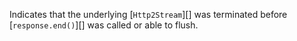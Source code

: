 <!-- YAML
added: v8.4.0
-->

Indicates that the underlying [`Http2Stream`][] was terminated before
[`response.end()`][] was called or able to flush.

